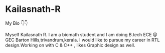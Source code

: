 # Kailasnath-R

   My Bio 👇👇

Myself Kailasnath R. I am a biomath student and I am  doing B.tech ECE @ GEC Barton Hills,trivandrum,kerala. I would like to pursue my career in RTL design.Working on with C & C++ , likes Graphic design as well.
